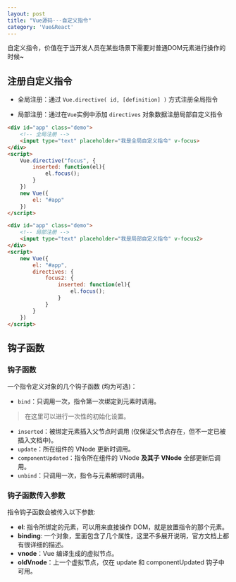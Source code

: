 ```yaml
---
layout: post
title: "Vue源码---自定义指令"
category: 'Vue&React'
---
```


自定义指令，价值在于当开发人员在某些场景下需要对普通DOM元素进行操作的时候~

## 注册自定义指令

* 全局注册：通过 ```Vue.directive( id, [definition] )``` 方式注册全局指令

* 局部注册：通过在```Vue```实例中添加 ```directives``` 对象数据注册局部自定义指令


```html
<div id="app" class="demo">
    <!-- 全局注册 -->
    <input type="text" placeholder="我是全局自定义指令" v-focus>
</div>
<script>
    Vue.directive("focus", {
        inserted: function(el){
            el.focus();
        }
    })
    new Vue({
        el: "#app"
    })
</script>
```

```html
<div id="app" class="demo">
    <!-- 局部注册 -->
    <input type="text" placeholder="我是局部自定义指令" v-focus2>
</div>
<script>
    new Vue({
        el: "#app",
        directives: {
            focus2: {
                inserted: function(el){
                    el.focus();
                }
            }
        }
    })
</script>
```


## 钩子函数

### 钩子函数

一个指令定义对象的几个钩子函数 (均为可选)：

* ```bind```：只调用一次，指令第一次绑定到元素时调用。
> 在这里可以进行一次性的初始化设置。

* ```inserted```：被绑定元素插入父节点时调用 (仅保证父节点存在，但不一定已被插入文档中)。
* ```update```：所在组件的 VNode 更新时调用。
* ```componentUpdated```：指令所在组件的 VNode **及其子 VNode** 全部更新后调用。
* ```unbind```：只调用一次，指令与元素解绑时调用。

### 钩子函数传入参数

指令钩子函数会被传入以下参数:

* **el**: 指令所绑定的元素，可以用来直接操作 DOM，就是放置指令的那个元素。
* **binding**: 一个对象，里面包含了几个属性，这里不多展开说明，官方文档上都有很详细的描述。
* **vnode**：Vue 编译生成的虚拟节点。
* **oldVnode**：上一个虚拟节点，仅在 update 和 componentUpdated 钩子中可用。
